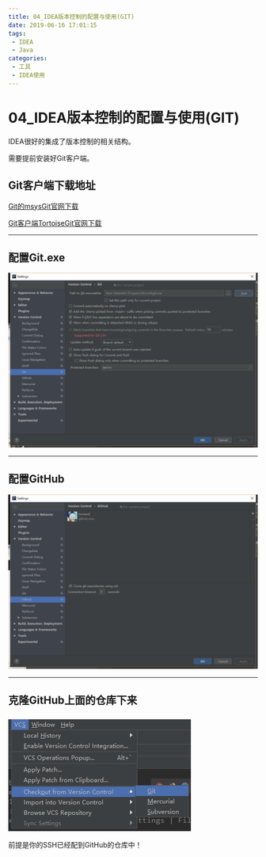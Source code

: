 ```yaml
---
title: 04_IDEA版本控制的配置与使用(GIT)
date: 2019-06-16 17:01:15
tags: 
 - IDEA
 - Java
categories:
 - 工具
 - IDEA使用
---
```


# 04_IDEA版本控制的配置与使用(GIT)

IDEA很好的集成了版本控制的相关结构。

需要提前安装好Git客户端。

## Git客户端下载地址

[Git的msysGit官网下载]("https://git-scm.com/")

[Git客户端TortoiseGit官网下载]("http://download.tortoisegit.org/tgit/")



---

## 配置Git.exe

![配置git](https://raw.githubusercontent.com/tomxwd/ImageHosting/master/blog/IDEA/idea25.png)



---

## 配置GitHub

![配置GitHub](https://raw.githubusercontent.com/tomxwd/ImageHosting/master/blog/IDEA/idea26.png)



---

## 克隆GitHub上面的仓库下来

![克隆仓库](https://raw.githubusercontent.com/tomxwd/ImageHosting/master/blog/IDEA/idea27.png)

前提是你的SSH已经配到GitHub的仓库中！